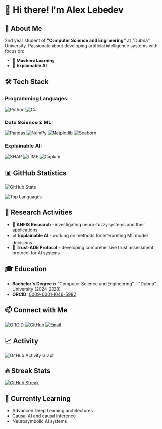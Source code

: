 # 👋 Hi there! I'm Alex Lebedev

## 🚀 About Me

2nd year student of **"Computer Science and Engineering"** at "Dubna" University. Passionate about developing artificial intelligence systems with focus on:

- 🧠 **Machine Learning**
- 🔬 **Explainable AI**


## 🛠️ Tech Stack

### Programming Languages:

![Python](https://img.shields.io/badge/-Python-3776AB?style=flat-square&logo=python&logoColor=white)
![C#](https://img.shields.io/badge/-C%23-239120?style=flat-square&logo=c-sharp&logoColor=white)

### Data Science & ML:
![Pandas](https://img.shields.io/badge/-Pandas-150458?style=flat-square&logo=pandas)
![NumPy](https://img.shields.io/badge/-NumPy-013243?style=flat-square&logo=numpy)
![Matplotlib](https://img.shields.io/badge/-Matplotlib-11557c?style=flat-square)
![Seaborn](https://img.shields.io/badge/-Seaborn-3776AB?style=flat-square)

### Explainable AI:
![SHAP](https://img.shields.io/badge/-SHAP-FF6B6B?style=flat-square)
![LIME](https://img.shields.io/badge/-LIME-4ECDC4?style=flat-square)
![Captum](https://img.shields.io/badge/-Captum-EE4C2C?style=flat-square)

## 📊 GitHub Statistics

![GitHub Stats](https://github-readme-stats.vercel.app/api?username=lebedeffson&show_icons=true&theme=radical)

![Top Languages](https://github-readme-stats.vercel.app/api/top-langs/?username=lebedeffson&layout=compact&theme=radical)

## 🔬 Research Activities

- 🧮 **ANFIS Research** - investigating neuro-fuzzy systems and their applications
- 📊 **Explainable AI** - working on methods for interpreting ML model decisions
- 📄 **Trust-ADE Protocol** - developing comprehensive trust assessment protocol for AI systems

## 🎓 Education

- **Bachelor's Degree** in "Computer Science and Engineering" - "Dubna" University (2024-2028)
- **ORCID**: [0009-0001-1046-5982](https://orcid.org/0009-0001-1046-5982)

## 📫 Connect with Me

[![ORCID](https://img.shields.io/badge/-ORCID-A6CE39?style=flat-square&logo=orcid&logoColor=white)](https://orcid.org/0009-0001-1046-5982)
[![GitHub](https://img.shields.io/badge/-GitHub-181717?style=flat-square&logo=github)](https://github.com/lebedeffson)
[![Email](https://img.shields.io/badge/-Email-D14836?style=flat-square&logo=gmail&logoColor=white)](mailto:lebedev0lexander@gmail.com)

## 📈 Activity

![GitHub Activity Graph](https://github-readme-activity-graph.vercel.app/graph?username=lebedeffson&theme=github-compact)

## 🔥 Streak Stats
[![GitHub Streak](https://streak-stats.demolab.com/?user=lebedeffson&theme=radical)](https://git.io/streak-stats)

## 🌱 Currently Learning
- Advanced Deep Learning architectures
- Causal AI and causal inference
- Neurosymbolic AI systems
